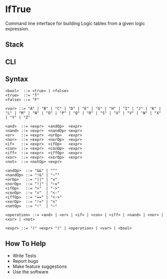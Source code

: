 # IfTrue
Command line interface for building Logic tables from a given logic expression.

## Stack

## CLI

## Syntax
```bnf
<bool>  ::= <true> | <false>
<true>  ::= "T"
<false> ::= "F"

<var> ::= "A" | "B" | "C" | "D" | "E" | "G" | "H" | "I" | "J" | "K" | "L" | "M" | "N" | "O" | "P" | "Q" | "R" | "S" | "U" | "V" | "W" | "X" | "Y" | "Z"

<and>  ::= <expr>  <andOp>  <expr>
<nand> ::= <expr>  <nandOp> <expr> 
<or>   ::= <expr>  <orOp>   <expr>
<nor>  ::= <expr>  <norOp>  <expr>
<if>   ::= <expr>  <ifOp>   <expr>
<con>  ::= <expr>  <conOp>  <expr>
<iff>  ::= <expr>  <iffOp>  <expr>
<xor>  ::= <expr>  <xorOp>  <expr> 
<not>  ::= <notOp> <expr>

<andOp>  ::= "&&" | "^" 
<nandOp> ::= "!&" | "~^"
<orOp>   ::= "||" | "v"
<norOp>  ::= "!|" | "~v"
<ifOp>   ::= ">"  | "->" 
<conOp>  ::= "<"  | "<-" 
<iffOp>  ::= "==" | "<->"
<xorOp>  ::= "!=" | "x" 
<notOp>  ::= "!"  | "~"

<operation> ::= <and> | <or> | <if> | <con> | <iff> | <nand> | <nor> | <xor> | <not>

<expr> ::= "(" <expr> ")" | <operation> | <var> | <bool>
```

## How To Help
* Write Tests
* Report bugs
* Make feature suggestions
* Use the software